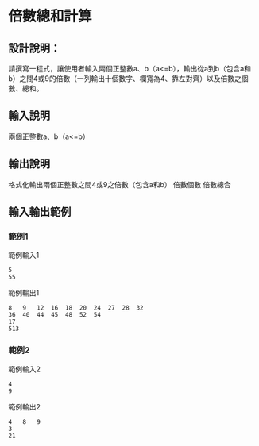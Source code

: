 # 倍數總和計算

## 設計說明：
請撰寫一程式，讓使用者輸入兩個正整數a、b（a<=b），輸出從a到b（包含a和b）之間4或9的倍數（一列輸出十個數字、欄寬為4、靠左對齊）以及倍數之個數、總和。

## 輸入說明

兩個正整數a、b（a<=b）

## 輸出說明

格式化輸出兩個正整數之間4或9之倍數（包含a和b）
倍數個數
倍數總合

## 輸入輸出範例

### 範例1
範例輸入1
```
5
55
```
範例輸出1
```
8   9   12  16  18  20  24  27  28  32  
36  40  44  45  48  52  54  
17
513
```
### 範例2
範例輸入2
```
4
9
```
範例輸出2
```
4   8   9   
3
21
```